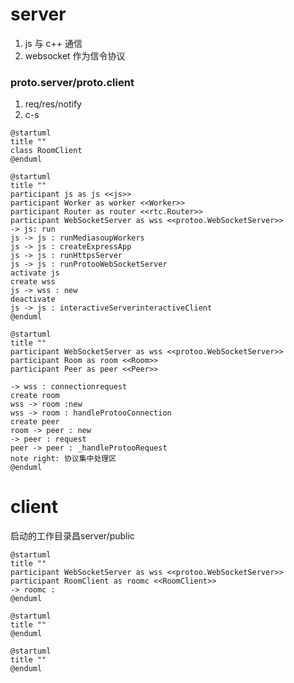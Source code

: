 # server
1. js 与 c++ 通信 
1. websocket 作为信令协议
### proto.server/proto.client
1. req/res/notify
1. c-s
```plantuml
@startuml
title ""
class RoomClient
@enduml
```
```plantuml
@startuml
title ""
participant js as js <<js>>
participant Worker as worker <<Worker>>
participant Router as router <<rtc.Router>>
participant WebSocketServer as wss <<protoo.WebSocketServer>>
-> js: run
js -> js : runMediasoupWorkers
js -> js : createExpressApp
js -> js : runHttpsServer
js -> js : runProtooWebSocketServer
activate js
create wss
js -> wss : new
deactivate  
js -> js : interactiveServerinteractiveClient
@enduml
``` 
```plantuml
@startuml
title ""
participant WebSocketServer as wss <<protoo.WebSocketServer>>
participant Room as room <<Room>>
participant Peer as peer <<Peer>>

-> wss : connectionrequest
create room
wss -> room :new 
wss -> room : handleProtooConnection
create peer
room -> peer : new
-> peer : request
peer -> peer : _handleProtooRequest
note right: 协议集中处理区
@enduml
```  
# client
启动的工作目录昌server/public  

```plantuml
@startuml
title ""
participant WebSocketServer as wss <<protoo.WebSocketServer>>
participant RoomClient as roomc <<RoomClient>>
-> roomc : 
@enduml
``` 
```plantuml
@startuml
title ""
@enduml
``` 
```plantuml
@startuml
title ""
@enduml
``` 